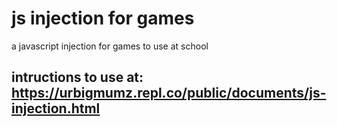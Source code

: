 # js injection for games
a javascript injection for games to use at school
## intructions to use at: https://urbigmumz.repl.co/public/documents/js-injection.html
